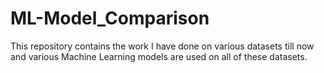 # ML-Model_Comparison
This repository contains the work I have done on various datasets till now and various Machine Learning  models are used on all of these datasets.
